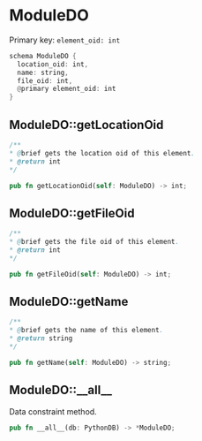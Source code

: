 # ModuleDO

Primary key: `element_oid: int`

```rust
schema ModuleDO {
  location_oid: int,
  name: string,
  file_oid: int,
  @primary element_oid: int
}
```
## ModuleDO::getLocationOid

```java
/**
* @brief gets the location oid of this element.
* @return int
*/
```
```rust
pub fn getLocationOid(self: ModuleDO) -> int;
```
## ModuleDO::getFileOid

```java
/**
* @brief gets the file oid of this element.
* @return int
*/
```
```rust
pub fn getFileOid(self: ModuleDO) -> int;
```
## ModuleDO::getName

```java
/**
* @brief gets the name of this element.
* @return string
*/
```
```rust
pub fn getName(self: ModuleDO) -> string;
```
## ModuleDO::\_\_all\_\_

Data constraint method.

```rust
pub fn __all__(db: PythonDB) -> *ModuleDO;
```
